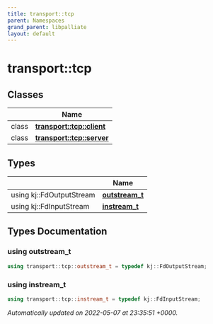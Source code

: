 ```yaml
---
title: transport::tcp
parent: Namespaces
grand_parent: libpalliate
layout: default
---
```


# transport::tcp



## Classes

|                | Name           |
| -------------- | -------------- |
| class | **[transport::tcp::client](/libpalliate/generated/Classes/classtransport_1_1tcp_1_1client)**  |
| class | **[transport::tcp::server](/libpalliate/generated/Classes/classtransport_1_1tcp_1_1server)**  |

## Types

|                | Name           |
| -------------- | -------------- |
| using kj::FdOutputStream | **[outstream_t](/libpalliate/generated/Namespaces/namespacetransport_1_1tcp#using-outstream-t)**  |
| using kj::FdInputStream | **[instream_t](/libpalliate/generated/Namespaces/namespacetransport_1_1tcp#using-instream-t)**  |

## Types Documentation

### using outstream_t

```cpp
using transport::tcp::outstream_t = typedef kj::FdOutputStream;
```


### using instream_t

```cpp
using transport::tcp::instream_t = typedef kj::FdInputStream;
```








_Automatically updated on 2022-05-07 at 23:35:51 +0000._